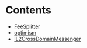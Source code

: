 

# Contents
- [FeeSplitter](/src/interfaces/FeeSplitter)
- [optimism](/src/interfaces/optimism)
- [IL2CrossDomainMessenger](IL2CrossDomainMessenger.sol/interface.IL2CrossDomainMessenger.md)

